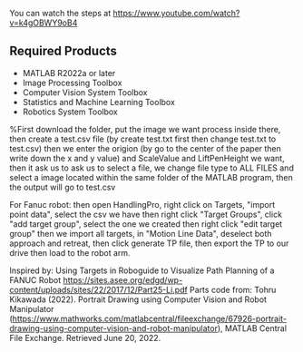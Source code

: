 You can watch the steps at
https://www.youtube.com/watch?v=k4gOBWY9oB4

## Required Products
* MATLAB R2022a or later
* Image Processing Toolbox
* Computer Vision System Toolbox
* Statistics and Machine Learning Toolbox
* Robotics System Toolbox

%First download the folder, put the image we want process inside
there, then create a test.csv file (by create test.txt first then change test.txt to test.csv) 
then we enter the origion (by go to the center of the paper then write down the x and y value) and ScaleValue and LiftPenHeight we want, 
then it ask us to ask us to select a file, we change file type to ALL FILES and select a
image located within the same folder of the MATLAB program, then the
output will go to test.csv

For Fanuc robot:
then open HandlingPro, right click on Targets, "import point data", select the csv we have
then right click "Target Groups", click "add target group", select the one we created then right click "edit target group"
then we import all targets, in "Motion Line Data", deselect both approach and retreat, then click generate TP file, then export the TP to our drive
then load to the robot arm.

Inspired by:
Using Targets in Roboguide to Visualize Path Planning of a FANUC Robot
https://sites.asee.org/edgd/wp-content/uploads/sites/22/2017/12/Part25-Li.pdf
Parts code from:
Tohru Kikawada (2022). Portrait Drawing using Computer Vision and Robot Manipulator (https://www.mathworks.com/matlabcentral/fileexchange/67926-portrait-drawing-using-computer-vision-and-robot-manipulator), MATLAB Central File Exchange. Retrieved June 20, 2022.
